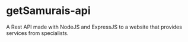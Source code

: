 # getSamurais-api
A Rest API made with NodeJS and ExpressJS to a website that provides services from specialists.
